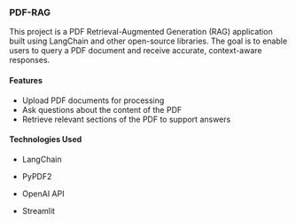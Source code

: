### PDF-RAG
This project is a PDF Retrieval-Augmented Generation (RAG) application built using LangChain and other open-source libraries. The goal is to enable users to query a PDF document and receive accurate, context-aware responses.

#### Features
- Upload PDF documents for processing
- Ask questions about the content of the PDF
- Retrieve relevant sections of the PDF to support answers

#### Technologies Used
- LangChain
- PyPDF2
- OpenAI API

- Streamlit
